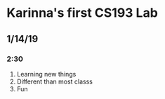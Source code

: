 
# Karinna's first CS193 Lab
## 1/14/19
### 2:30

1. Learning new things
2. Different than most classs
3. Fun
